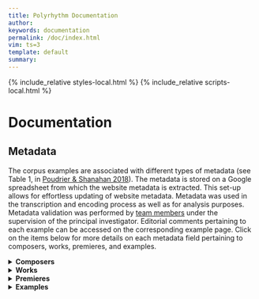 ```yaml
---
title: Polyrhythm Documentation
author: 
keywords: documentation
permalink: /doc/index.html
vim: ts=3
template: default
summary: 
---
```


{% include_relative styles-local.html %}
{% include_relative scripts-local.html %}

# Documentation #


## Metadata ##


The corpus examples are associated with different types of metadata (see Table 1, in [Poudrier &amp; Shanahan 2018](https://drive.google.com/file/d/1LRTjYO4-_HYG4SMHygSoDHgLSHD840Zm/view?usp=sharing)). The metadata is stored on a Google spreadsheet from which the website metadata is extracted. This set-up allows for effortless updating of website metadata. Metadata was used in the transcription and encoding process as well as for analysis purposes. Metadata validation was performed by [team members](/people) under the supervision of the principal investigator. Editorial comments pertaining to each example can be accessed on the corresponding example page. Click on the items below for more details on each metadata field pertaining to composers, works, premieres, and examples.


<details markdown="1">
<summary style="display:list-item !important"><b>Composers</b></summary>


The _Suter 1980 Corpus_ features twenty composers from Europe and North-America. Basic biographical information was collected using authoritative sources, including [Oxford Music Online](https://www.oxfordmusiconline.com/), scholarly editions of the composers’ works, biographies, and online sources. Of special interest in this corpus is the emigration of several composers due to two world wars in the period covered. A map of composers’ birth and death cities can be accessed on [Maps](/maps).


- Composer’s Name
- Composer’s Nationality
- Composer’s Birth Date and Birth Place
- Composer’s Death Date and Death Place

</details>


<details markdown="1">
<summary style="display:list-item !important"><b>Works</b></summary>


The examples in this corpus were extracted by Suter (1980) from 450 works that were selected among 913 works surveyed.  The surveyed works were not selected based on their use of polyrhythm, but on their representation of each composer’s output in terms of life period and genre. Each work is identified by Suter’s Work ID, which consists of a three-letter abbreviation of the composer’s last name and a number, which corresponds roughly to its composition year. A list of composers and their corpus representation by works and examples is accessible on [Composers](/composers).


- Work Title
- Genre and Subgenre
- Composition Year
- First Publication Year

</details>


<details markdown="1">
<summary style="display:list-item !important"><b>Premieres</b></summary>


Because of the historical and geographical features of the corpus, information about work premieres was gathered using multiple sources, including internet resources. Geocoding of premiere venues or cities was used to create a heat map and an interactive timeline of the corpus using Carto. The maps can be accessed on [Maps](/maps).


</details>


<details markdown="1">
<summary style="display:list-item !important"><b>Examples</b></summary>


Each example is identified with a filename adapted from the original example identifiers, which are visible on the scores accessed through each example page (E0 button). The filenames begin with “R” (reserve dataset) or “T” (testing dataset), followed by the example number used in Suter (1980) and a translation of the original Suter example ID. Please read this [document](https://drive.google.com/file/d/1fzA7iakBfjbyc_Fwsnhsdmyk0lMiCAMp/view?usp=sharing) for more details on how to decode the Suter examples IDs.


- Source Work
  - Source Work Full Unit (SWFU)
  - Full Unit Total Measures
  - Full Unit Duration
  - Full Unit Start Time Signature, Time Signature Type, ChangingTiime Signatures
    - The start time signatures were extracted from published scores and categorized using standard types (duple, triple, compound, or odd). If the work features changing time signatures, all time signatures were extracted, but only the start time signature is used as an identifier; works without a time signature are categorized as “none”.
    - Polymetric times signature are further categorized as “polymetric” (same notated beat has same duration) or “polydurational” (same notated beat has different duration)
  - Full Unit Start Tempo Expression
  - Full Unit Start Notated Beat, Notated Beat Rate, and Mean Beat Rate

- Example
  - Example Start, End, and Total Measures
    - Example measures numbers were extracted from the scores whenever available. For analysis purposes pick-up measures are given a number that correspond to the
  - Example Start Time Signature and Time Signature Type
  - Example Start Time Signature Beat Value, Notated Beat Rate, and Mean Beat Rate
  - Example Start Notated Beat Value, Notated Beat Rate, and Mean Beat Rate
  - Example Start Tempo Expression
- Audio
  - Naxos Recording Link
  - Example Start and End Time Stamps
  - Example Duration

</details>
